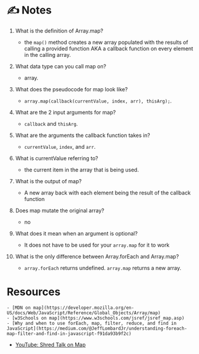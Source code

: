 # ✍️ Notes


1. What is the definition of Array.map?
    * the `map()` method creates a new array populated with the results of calling a provided function AKA a callback function on every element in the calling array.

2. What data type can you call map on?
    * array.

3. What does the pseudocode for map look like?
    * `array.map(callback(currentValue, index, arr), thisArg);`.

4. What are the 2 input arguments for map?
    * `callback` and `thisArg`.

5. What are the arguments the callback function takes in?
    * `currentValue`, `index`, and `arr`.

6. What is currentValue referring to?
    * the current item in the array that is being used.

7. What is the output of map?
    * A new array back with each element being the result of the callback function

8. Does map mutate the original array?
    * no

9. What does it mean when an argument is optional?
    * It does not have to be used for your `array.map` for it to work

10. What is the only difference between Array.forEach and Array.map?
    * `array.forEach` returns undefined. `array.map` returns a new array.

# Resources
    - [MDN on map](https://developer.mozilla.org/en-US/docs/Web/JavaScript/Reference/Global_Objects/Array/map)
    - [w3Schools on map](https://www.w3schools.com/jsref/jsref_map.asp)
    - [Why and when to use forEach, map, filter, reduce, and find in JavaScript](https://medium.com/@JeffLombardJr/understanding-foreach-map-filter-and-find-in-javascript-f91da93b9f2c)
- [YouTube: Shred Talk on Map](https://www.youtube.com/watch?v=erLq0zb01y4&list=PLVngfM2hsbi-L6G8qlWd8RyRbuTamHt3k&index=7)